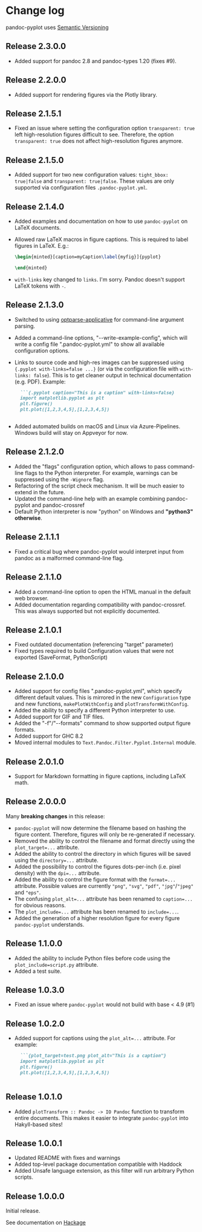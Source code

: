 # Change log

pandoc-pyplot uses [Semantic Versioning](http://semver.org/spec/v2.0.0.html)

Release 2.3.0.0
---------------

* Added support for pandoc 2.8 and pandoc-types 1.20 (fixes #9). 

Release 2.2.0.0
---------------

* Added support for rendering figures via the Plotly library.

Release 2.1.5.1
---------------

* Fixed an issue where setting the configuration option `transparent: true`  left high-resolution figures difficult to see. Therefore, the option `transparent: true` does not affect high-resolution figures anymore.

Release 2.1.5.0
---------------

* Added support for two new configuration values: `tight_bbox: true|false` and `transparent: true|false`. These values are only supported via configuration files `.pandoc-pyplot.yml`.

Release 2.1.4.0
---------------

* Added examples and documentation on how to use `pandoc-pyplot` on LaTeX documents.
* Allowed raw LaTeX macros in figure captions. This is required to label figures in LaTeX. E.g.:
  
  ```latex
  \begin{minted}[caption=myCaption\label{myfig}]{pyplot}
  
  \end{minted}
  ```

* `with-links` key changed to `links`. I'm sorry. Pandoc doesn't support LaTeX tokens with `-`.

Release 2.1.3.0
---------------

* Switched to using [optparse-applicative](https://github.com/pcapriotti/optparse-applicative#arguments) for command-line argument parsing.
* Added a command-line options, "--write-example-config", which will write a config file ".pandoc-pyplot.yml" to show all available configuration options.
* Links to source code and high-res images can be suppressed using `{.pyplot with-links=false ...}` (or via the configuration file with `with-links: false`). This is to get cleaner output in technical documentation (e.g. PDF). Example:

  ```markdown
    ```{.pyplot caption="This is a caption" with-links=false}
    import matplotlib.pyplot as plt
    plt.figure()
    plt.plot([1,2,3,4,5],[1,2,3,4,5])
    ```
  ```
* Added automated builds on macOS and Linux via Azure-Pipelines. Windows build will stay on Appveyor for now.

Release 2.1.2.0
---------------

* Added the "flags" configuration option, which allows to pass command-line flags to the Python interpreter. For example, warnings can be suppressed using the `-Wignore` flag.
* Refactoring of the script check mechanism. It will be much easier to extend in the future.
* Updated the command-line help with an example combining pandoc-pyplot and pandoc-crossref
* Default Python interpreter is now "python" on Windows and __"python3" otherwise__.

Release 2.1.1.1
---------------

* Fixed a critical bug where pandoc-pyplot would interpret input from pandoc as a malformed command-line flag.

Release 2.1.1.0
---------------

* Added a command-line option to open the HTML manual in the default web browser.
* Added documentation regarding compatibility with pandoc-crossref. This was always supported but not explicitly documented.

Release 2.1.0.1
---------------

* Fixed outdated documentation (referencing "target" parameter)
* Fixed types required to build Configuration values that were not exported (SaveFormat, PythonScript)

Release 2.1.0.0
---------------

* Added support for config files ".pandoc-pyplot.yml", which specify different default values. This is mirrored in the new `Configuration` type and new functions, `makePlotWithConfig` and `plotTransformWithConfig`.
* Added the ability to specify a different Python interpreter to use.
* Added support for GIF and TIF files.
* Added the "-f"/"--formats" command to show supported output figure formats.
* Added support for GHC 8.2
* Moved internal modules to `Text.Pandoc.Filter.Pyplot.Internal` module.

Release 2.0.1.0
---------------

* Support for Markdown formatting in figure captions, including LaTeX math.

Release 2.0.0.0
---------------

Many **breaking changes** in this release:

* `pandoc-pyplot` will now determine the filename based on hashing the figure content. Therefore, figures will only be re-generated if necessary.
* Removed the ability to control the filename and format directly using the `plot_target=...` attribute.
* Added the ability to control the directory in which figures will be saved using the `directory=...` attribute.
* Added the possibility to control the figures dots-per-inch (i.e. pixel density) with the `dpi=...` attribute.
* Added the ability to control the figure format with the `format=...` attribute. Possible values are currently `"png"`, `"svg"`, `"pdf"`, `"jpg"`/`"jpeg"` and `"eps"`.
* The confusing `plot_alt=...` attribute has been renamed to `caption=...` for obvious reasons.
* The `plot_include=...` attribute has been renamed to `include=...`.
* Added the generation of a higher resolution figure for every figure `pandoc-pyplot` understands.

Release 1.1.0.0
---------------

* Added the ability to include Python files before code using the `plot_include=script.py` attribute.
* Added a test suite.

Release 1.0.3.0
---------------

* Fixed an issue where `pandoc-pyplot` would not build with base < 4.9 (#1)

Release 1.0.2.0
---------------

* Added support for captions using the `plot_alt=...` attribute. For example:

  ```markdown
    ```{plot_target=test.png plot_alt="This is a caption"}
    import matplotlib.pyplot as plt
    plt.figure()
    plt.plot([1,2,3,4,5],[1,2,3,4,5])
    ```
  ```

Release 1.0.1.0
---------------

* Added `plotTransform :: Pandoc -> IO Pandoc` function to transform entire documents. This makes it easier to integrate `pandoc-pyplot` into Hakyll-based sites!

Release 1.0.0.1
---------------

* Updated README with fixes and warnings
* Added top-level package documentation compatible with Haddock
* Added Unsafe language extension, as this filter will run arbitrary Python scripts.

Release 1.0.0.0
---------------

Initial release.

See documentation on [Hackage](https://hackage.haskell.org/package/pandoc-pyplot)
